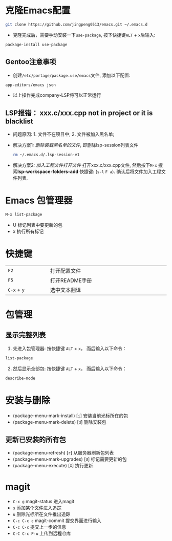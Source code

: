 # 克隆Emacs配置
```bash
git clone https://github.com/jingpeng0513/emacs.git ~/.emacs.d
```

- 克隆完成后，需要手动安装一下`use-package`, 按下快捷键`ALT` + `x`后输入:
```bash
package-install use-package
```

## Gentoo注意事项
- 创建`/etc/portage/package.use/emacs`文件, 添加以下配置:
```bash
app-editors/emacs json
```

- 以上操作完成company-LSP将可以正常运行

## LSP报错： xxx.c/xxx.cpp not in project or it is blacklist
- 问题原因: 1. 文件不在项目中; 2. 文件被加入黑名单;
- 解决方案1: *删除装载黑名单的文件*, 即删除lsp-session列表文件
    ```bash
    rm ~/.emacs.d/.lsp-session-v1
    ```
    
- 解决方案2: *加入工程文件打开文件* 打开xxx.c/xxx.cpp文件, 然后按下`M-x` 搜索**lsp-workspace-folders-add** 快捷键: (`s-l` `F a`). 确认后将文件加入工程文件列表.



# Emacs 包管理器
```bash
M-x list-package
```

- U 标记列表中要更新的包
- x 执行所有标记

# 快捷键

<table>
    <tr>
    	<td width="200"><code>F2</code></td>
        <td width="600">打开配置文件</td>
    </tr>
    <tr>
    	<td width="200"><code>F5</code></td>
        <td width="600">打开README手册</td>
    </tr>
    <tr>
    	<td width="200"><code>C-x</code> + <code>y</code></td>
        <td width="600">选中文本翻译</td>
    </tr>
</table>

# 包管理
## 显示完整列表
1. 先进入包管理器: 按快捷键 `ALT` + `x`， 而后输入以下命令：
```bash
list-package
```
2. 然后显示全部包: 按快捷键 `ALT` + `x`， 而后输入以下命令：
```bash
describe-mode
```

# 安装与删除
- (package-menu-mark-install) [`i`]  安装当前光标所在的包 
- (package-menu-mark-delete) [`d`] 删除安装包

## 更新已安装的所有包
- (package-menu-refresh) [`r`] 从服务器刷新包列表
- (package-menu-mark-upgrades) [`U`] 标记需要更新的包
- (package-menu-execute) [`X`] 执行更新



# magit
- `C-x g` magit-status 进入magit
- `s` 添加某个文件进入追踪
- `u` 删除光标所在文件推出追踪
- `C-c C-c c` magit-commit 提交界面进行输入
- `C-c C-c` 提交上一步的信息
- `C-C C-c P-u` 上传到远程仓库



